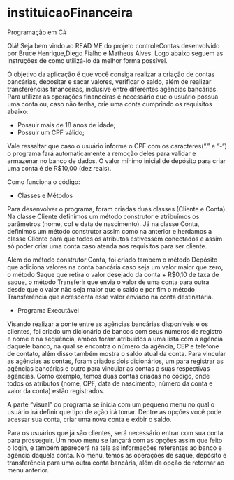 # instituicaoFinanceira
Programação em C#

Olá! Seja bem vindo ao READ ME do projeto controleContas desenvolvido por Bruce Henrique,Diego Fialho e Matheus Alves. Logo abaixo seguem as instruções de como utilizá-lo da melhor forma possível.

O objetivo da aplicação é que você consiga realizar a criação de contas bancárias, depositar e sacar valores, verificar o saldo, além de realizar transferências financeiras, inclusive entre diferentes agências bancárias. Para utilizar as operações financeiras é necessário que o usuário possua uma conta ou, caso não tenha, crie uma conta cumprindo os requisitos abaixo:
-	Possuir mais de 18 anos de idade;
-	Possuir um CPF válido;

Vale ressaltar que caso o usuário informe o CPF com os caracteres(“.” e “-“) o programa fará automaticamente a remoção deles para validar e armazenar no banco de dados. O valor mínimo inicial de depósito para criar uma conta é de R$10,00 (dez reais).

Como funciona o código:

-	Classes e Métodos

Para desenvolver o programa, foram criadas duas classes (Cliente e Conta). Na classe Cliente definimos um método construtor e atribuímos os parâmetros (nome, cpf e data de nascimento). Já na classe Conta, definimos um método construtor assim como na anterior e herdamos a classe Cliente para que todos os atributos estivessem conectados e assim só poder criar uma conta caso atenda aos requisitos para ser cliente.

Além do método construtor Conta, foi criado também o método Depósito que adiciona valores na conta bancária caso seja um valor maior que zero, o método Saque que retira o valor desejado da conta + R$0,10 de taxa de saque, o método Transferir que envia o valor de uma conta para outra desde que o valor não seja maior que o saldo e por fim o método Transferência que acrescenta esse valor enviado na conta destinatária.

-	Programa Executável

Visando realizar a ponte entre as agências bancárias disponíveis e os clientes, foi criado um dicionário de bancos com seus números de registro e nome e na sequência, ambos foram atribuídos a uma lista com a agência daquele banco, na qual se encontra o número da agência, CEP e telefone de contato, além disso também mostra o saldo atual da conta. Para vincular as agências as contas, foram criados dois dicionários, um para registrar as agências bancárias e outro para vincular as contas a suas respectivas agências. Como exemplo, temos duas contas criadas no código, onde todos os atributos (nome, CPF, data de nascimento, número da conta e valor da conta) estão registrados.

A parte “visual” do programa se inicia com um pequeno menu no qual o usuário irá definir que tipo de ação irá tomar. Dentre as opções você pode acessar sua conta, criar uma nova conta e exibir o saldo. 

Para os usuários que já são clientes, será necessário entrar com sua conta para prosseguir. Um novo menu se lançará com as opções assim que feito o login, e também aparecerá na tela as informações referentes ao banco e agência daquela conta. No menu, temos as operações de saque, depósito e transferência para uma outra conta bancária, além da opção de retornar ao menu anterior. 
